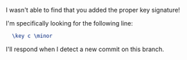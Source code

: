I wasn't able to find that you added the proper key signature!

I'm specifically looking for the following line:

```ly
  \key c \minor
```

I'll respond when I detect a new commit on this branch.